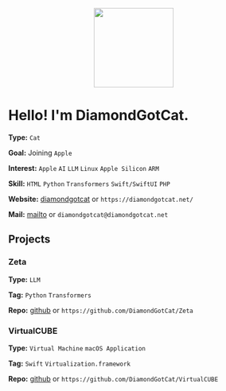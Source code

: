 <p align="center">
  <img src="https://media.giphy.com/media/v6aOjy0Qo1fIA/giphy.gif" width="160"/>
</p>

# Hello! I'm DiamondGotCat.

**Type:** `Cat`

**Goal:** Joining `Apple`

**Interest:** `Apple` `AI` `LLM` `Linux` `Apple Silicon` `ARM`

**Skill:** `HTML` `Python` `Transformers` `Swift/SwiftUI` `PHP`

**Website:** [diamondgotcat](https://diamondgotcat.net/) or `https://diamondgotcat.net/`

**Mail:** [mailto](mailto:diamondgotcat@diamondgotcat.net) or `diamondgotcat@diamondgotcat.net`

## Projects

### Zeta

**Type:** `LLM`

**Tag:** `Python` `Transformers`

**Repo:** [github](https://github.com/DiamondGotCat/Zeta) or `https://github.com/DiamondGotCat/Zeta`

### VirtualCUBE

**Type:** `Virtual Machine` `macOS Application`

**Tag:** `Swift` `Virtualization.framework`

**Repo:** [github](https://github.com/DiamondGotCat/VirtualCUBE) or `https://github.com/DiamondGotCat/VirtualCUBE`
